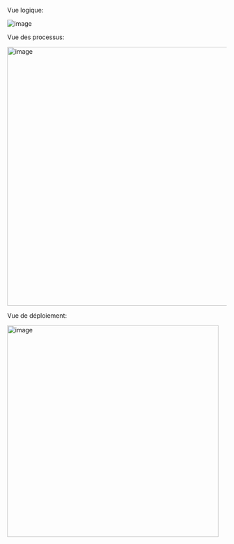 Vue logique:

![image](https://github.com/user-attachments/assets/f24cdade-ab62-4a4f-95e2-7b0ea8670a95)

Vue des processus:

  <img width="593" alt="image" src="https://github.com/user-attachments/assets/c7bd0382-f3b9-44c6-b548-e22cfd0eca18" />

Vue de déploiement:

  <img width="485" alt="image" src="https://github.com/user-attachments/assets/cf3a22cb-e084-4f01-a58e-e66d3f5b8d62" />

  



